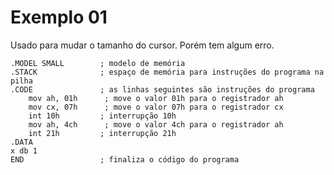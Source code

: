 # Exemplo 01

Usado para mudar o tamanho do cursor. Porém tem algum erro.

````assembly
.MODEL SMALL        ; modelo de memória
.STACK              ; espaço de memória para instruções do programa na pilha
.CODE               ; as linhas seguintes são instruções do programa
    mov ah, 01h      ; move o valor 01h para o registrador ah
    mov cx, 07h      ; move o valor 07h para o registrador cx
    int 10h         ; interrupção 10h
    mov ah, 4ch      ; move o valor 4ch para o registrador ah
    int 21h         ; interrupção 21h
.DATA
x db 1
END                 ; finaliza o código do programa
````
